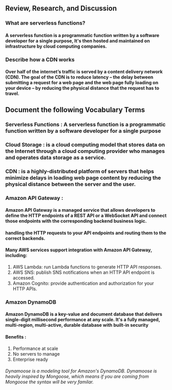 ## Review, Research, and Discussion

### What are serverless functions?
#### A serverless function is a programmatic function written by a software developer for a single purpose, It's then hosted and maintained on infrastructure by cloud computing companies. 

### Describe how a CDN works
#### Over half of the internet’s traffic is served by a content delivery network (CDN). The goal of the CDN is to reduce latency – the delay between submitting a request for a web page and the web page fully loading on your device – by reducing the physical distance that the request has to travel.


## Document the following Vocabulary Terms

### Serverless Functions : A serverless function is a programmatic function written by a software developer for a single purpose
### Cloud Storage : is a cloud computing model that stores data on the Internet through a cloud computing provider who manages and operates data storage as a service.
### CDN : is a highly-distributed platform of servers that helps minimize delays in loading web page content by reducing the physical distance between the server and the user.


### Amazon API Gateway :
#### Amazon API Gateway is a managed service that allows developers to define the HTTP endpoints of a REST API or a WebSocket API and connect those endpoints with the corresponding backend business logic.
#### handling the HTTP requests to your API endpoints and routing them to the correct backends. 
#### Many AWS services support integration with Amazon API Gateway, including:

1. AWS Lambda: run Lambda functions to generate HTTP API responses.
2. AWS SNS: publish SNS notifications when an HTTP API endpoint is accessed.
3. Amazon Cognito: provide authentication and authorization for your HTTP APIs.


### Amazon DynamoDB
#### Amazon DynamoDB is a key-value and document database that delivers single-digit millisecond performance at any scale. It's a fully managed, multi-region, multi-active, durable database with built-in security
#### Benefits :
1. Performance at scale
2. No servers to manage
3. Enterprise ready

###### Dynamoose is a modeling tool for Amazon's DynamoDB. Dynamoose is heavily inspired by Mongoose, which means if you are coming from Mongoose the syntax will be very familar.
